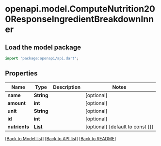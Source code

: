 # openapi.model.ComputeNutrition200ResponseIngredientBreakdownInner

## Load the model package
```dart
import 'package:openapi/api.dart';
```

## Properties
Name | Type | Description | Notes
------------ | ------------- | ------------- | -------------
**name** | **String** |  | [optional] 
**amount** | **int** |  | [optional] 
**unit** | **String** |  | [optional] 
**id** | **int** |  | [optional] 
**nutrients** | [**List<ComputeNutrition200ResponseIngredientBreakdownInnerNutrientsInner>**](ComputeNutrition200ResponseIngredientBreakdownInnerNutrientsInner.md) |  | [optional] [default to const []]

[[Back to Model list]](../README.md#documentation-for-models) [[Back to API list]](../README.md#documentation-for-api-endpoints) [[Back to README]](../README.md)


